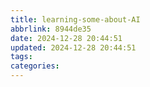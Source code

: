 ```yaml
---
title: learning-some-about-AI
abbrlink: 8944de35
date: 2024-12-28 20:44:51
updated: 2024-12-28 20:44:51
tags:
categories:
---
```

